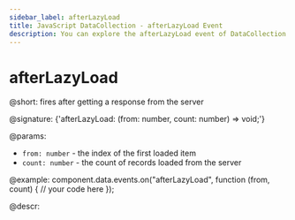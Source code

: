 ```yaml
---
sidebar_label: afterLazyLoad
title: JavaScript DataCollection - afterLazyLoad Event 
description: You can explore the afterLazyLoad event of DataCollection in the documentation of the DHTMLX JavaScript UI library. Browse developer guides and API reference, try out code examples and live demos, and download a free 30-day evaluation version of DHTMLX Suite 7.
---
```


# afterLazyLoad

@short: fires after getting a response from the server

@signature: {'afterLazyLoad: (from: number, count: number) => void;'}

@params:
- `from: number` - the index of the first loaded item 	
- `count: number` - the count of records loaded from the server 

@example:
component.data.events.on("afterLazyLoad", function (from, count) {
    // your code here
});

@descr:

[comment]: # (@related: helpers/lazydataproxy.md)

[comment]: # (@relatedapi:data_collection/api/datacollection_beforelazyload_event.md)
